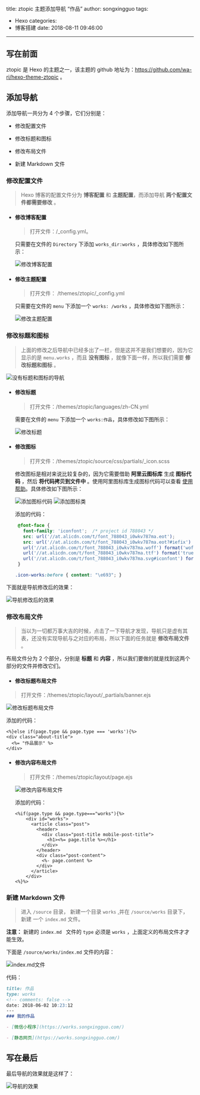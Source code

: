 title: ztopic 主题添加导航 “作品”
author: songxingguo
tags:
  - Hexo
categories:
  - 博客搭建
date: 2018-08-11 09:46:00
---
## 写在前面

  ztopic 是 Hexo 的主题之一，该主题的 github 地址为：https://github.com/wa-ri/hexo-theme-ztopic 。
  
## 添加导航

  添加导航一共分为 4 个步骤，它们分别是：
  
  - 修改配置文件
   
  - 修改标题和图标
  
  - 修改布局文件
  
  - 新建 Markdown 文件
 
<!-- more -->
  
### 修改配置文件
 
   > Hexo 博客的配置文件分为 **博客配置** 和 **主题配置**，而添加导航 **两个配置文件都需要修改** 。
   
   - #### 修改博客配置 
   
     > 打开文件：/_config.yml。
   
     只需要在文件的 `Directory` 下添加 `works_dir:works` ，具体修改如下图所示：
   
     ![修改博客配置](http://p9myzkds7.bkt.clouddn.com/ztopic-add-nav/%E5%8D%9A%E5%AE%A2%E9%85%8D%E7%BD%AE%E6%96%87%E4%BB%B6%E4%BF%AE%E6%94%B9.png)
   
   - #### 修改主题配置 
      
     > 打开文件： /themes/ztopic/_config.yml
   
     只需要在文件的 `menu` 下添加一个 `works: /works` ，具体修改如下图所示：
   
     ![修改主题配置](http://p9myzkds7.bkt.clouddn.com/ztopic-add-nav/%E4%B8%BB%E9%A2%98%E9%85%8D%E7%BD%AE%E6%96%87%E4%BB%B6%E4%BF%AE%E6%94%B9.png)
     
### 修改标题和图标

  > 上面的修改之后导航中已经多出了一栏，但是这并不是我们想要的，因为它显示的是 `menu.works` ，而且 **没有图标** ，就像下面一样，所以我们需要 **修改标题和图标** 。
   
   ![没有标题和图标的导航](http://p9myzkds7.bkt.clouddn.com/ztopic-add-nav/%E5%AF%BC%E8%88%AA%E6%A0%B7%E5%BC%8F.png)
   
   - #### 修改标题
   
     > 打开文件：/themes/ztopic/languages/zh-CN.yml
     
     需要在文件的 `menu` 下添加一个 `works:作品`，具体修改如下图所示：
     
     ![修改标题](http://p9myzkds7.bkt.clouddn.com/ztopic-add-nav/%E4%BF%AE%E6%94%B9%E6%A0%87%E9%A2%98.png)
     
   - #### 修改图标
   
     > 打开文件：/themes/ztopic/source/css/partials/_icon.scss
     
     修改图标是相对来说比较复杂的，因为它需要借助 **阿里云图标库** 生成 **图标代码** ，然后 **将代码拷贝到文件中** 。使用阿里图标库生成图标代码可以查看 [使用帮助](http://www.iconfont.cn/help/detail?spm=a313x.7781069.1998910419.d8cf4382a&helptype=code)。具体修改如下图所示：   
     
     ![添加图标代码](http://p9myzkds7.bkt.clouddn.com/ztopic-add-nav/%E5%9B%BE%E6%A0%87%E4%BB%A3%E7%A0%81.png)
     ![添加图标类](http://p9myzkds7.bkt.clouddn.com/ztopic-add-nav/%E6%B7%BB%E5%8A%A0%E5%9B%BE%E6%A0%87%E7%B1%BB.png)
     
     添加的代码：
     
     ```css
      @font-face {
        font-family: 'iconfont';  /* project id 788043 */
        src: url('//at.alicdn.com/t/font_788043_i0wkv787ma.eot');
        src: url('//at.alicdn.com/t/font_788043_i0wkv787ma.eot?#iefix') format('embedded-opentype'),
        url('//at.alicdn.com/t/font_788043_i0wkv787ma.woff') format('woff'),
        url('//at.alicdn.com/t/font_788043_i0wkv787ma.ttf') format('truetype'),
        url('//at.alicdn.com/t/font_788043_i0wkv787ma.svg#iconfont') format('svg');
      }
     ```
     ```css
     .icon-works:before { content: "\e693"; }
     ```
     
     
下面就是导航修改后的效果：

![导航修改后的效果](http://p9myzkds7.bkt.clouddn.com/ztopic-add-nav/%E5%AF%BC%E8%88%AA%E4%BF%AE%E6%94%B9%E5%90%8E%E7%9A%84%E6%95%88%E6%9E%9C.png)

### 修改布局文件

> 当以为一切都万事大吉的时候，点击了一下导航才发现，导航只是虚有其表，还没有实现导航与之对应的布局，所以下面的任务就是 **修改布局文件** 。

布局文件分为 2 个部分，分别是 **标题** 和 **内容** ，所以我们要做的就是找到这两个部分的文件并修改它们。

 - #### 修改标题布局文件

  > 打开文件：/themes/ztopic/layout/_partials/banner.ejs
  
  ![修改标题布局文件](http://p9myzkds7.bkt.clouddn.com/ztopic-add-nav/%E4%BF%AE%E6%94%B9%E5%B8%83%E5%B1%80%E6%A0%87%E9%A2%98%E6%96%87%E4%BB%B6.png)
  
  添加的代码：
  
  ```ejs
  <%}else if(page.type && page.type === 'works'){%>
  <div class="about-title">
    <%= "作品展示" %>
  </div>
  ```

- #### 修改内容布局文件
 
  > 打开文件：/themes/ztopic/layout/page.ejs

  ![修改内容布局文件](http://p9myzkds7.bkt.clouddn.com/ztopic-add-nav/%E4%BF%AE%E6%94%B9%E5%B8%83%E5%B1%80%E5%86%85%E5%AE%B9%E6%96%87%E4%BB%B6.png)
  
  添加的代码：
  
  ```ejs
  <%if(page.type && page.type==="works"){%>
      <div id="works">
        <article class="post">
          <header>
            <div class="post-title mobile-post-title">
              <h1><%= page.title %></h1>
            </div>
          </header>
          <div class="post-content">
            <%- page.content %>
          </div>
        </article>
      </div>
  <%}%>
  ```

### 新建 Markdown 文件

> 进入 `/source` 目录， 新建一个目录 `works` ,并在 `/source/works` 目录下， 新建 一个 `index.md` 文件。 

**注意：** 新建的 `index.md ` 文件的 `type` 必须是 `works` ，上面定义的布局文件才才能生效。

下面是 `/source/works/index.md` 文件的内容：

![index.md文件](http://p9myzkds7.bkt.clouddn.com/ztopic-add-nav/indexMarkdown%E6%96%87%E4%BB%B6.png)

代码：

```md
title: 作品
type: works
<!-- comments: false -->
date: 2018-06-02 10:23:12
---
### 我的作品

- [微信小程序](https://works.songxingguo.com/)

- [静态网页](https://works.songxingguo.com/)
```

## 写在最后

最后导航的效果就是这样了：

![导航的效果](http://p9myzkds7.bkt.clouddn.com/ztopic-add-nav/%E6%B7%BB%E5%8A%A0%E5%AF%BC%E8%88%AA%E5%A4%A7%E5%8A%9F%E5%91%8A%E6%88%90.png)